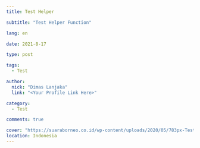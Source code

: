 ```yaml
---
title: Test Helper

subtitle: "Test Helper Function"

lang: en

date: 2021-8-17

type: post

tags:
  - Test

author:
  nick: "Dimas Lanjaka"
  link: "<Your Profile Link Here>"

category:
  - Test

comments: true

cover: "https://suaraborneo.co.id/wp-content/uploads/2020/05/783px-Test-Logo.svg_.png"
location: Indonesia
---
```


<!--
<%- gravatar('a@abc.com' {s: 40, d: 'https://via.placeholder.com/150'}) %>

<%- list_from_file("src-posts/The Legend Of Neverland/Quiz/quiz.txt") %>
-->

<!-- readfile source/_posts/Test/Helper/readfile.md -->
